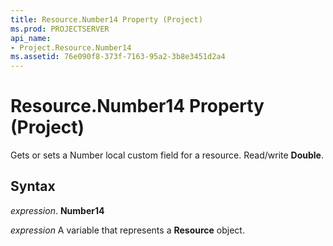 ```yaml
---
title: Resource.Number14 Property (Project)
ms.prod: PROJECTSERVER
api_name:
- Project.Resource.Number14
ms.assetid: 76e090f8-373f-7163-95a2-3b8e3451d2a4
---
```



# Resource.Number14 Property (Project)

Gets or sets a Number local custom field for a resource. Read/write  **Double**.


## Syntax

 _expression_. **Number14**

 _expression_ A variable that represents a **Resource** object.


